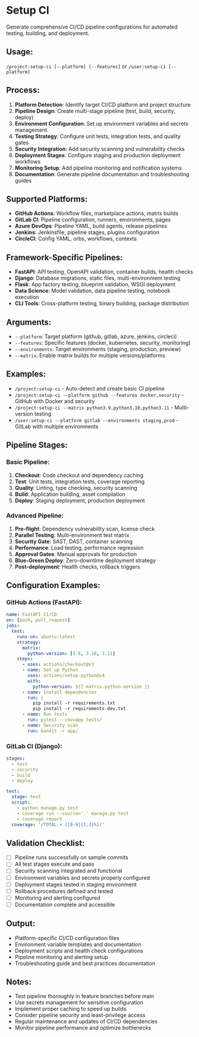 # Setup CI

Generate comprehensive CI/CD pipeline configurations for automated testing, building, and deployment.

## Usage:
`/project:setup-ci [--platform] [--features]` or `/user:setup-ci [--platform]`

## Process:
1. **Platform Detection**: Identify target CI/CD platform and project structure
2. **Pipeline Design**: Create multi-stage pipeline (test, build, security, deploy)
3. **Environment Configuration**: Set up environment variables and secrets management
4. **Testing Strategy**: Configure unit tests, integration tests, and quality gates
5. **Security Integration**: Add security scanning and vulnerability checks
6. **Deployment Stages**: Configure staging and production deployment workflows
7. **Monitoring Setup**: Add pipeline monitoring and notification systems
8. **Documentation**: Generate pipeline documentation and troubleshooting guides

## Supported Platforms:
- **GitHub Actions**: Workflow files, marketplace actions, matrix builds
- **GitLab CI**: Pipeline configuration, runners, environments, pages
- **Azure DevOps**: Pipeline YAML, build agents, release pipelines
- **Jenkins**: Jenkinsfile, pipeline stages, plugins configuration
- **CircleCI**: Config YAML, orbs, workflows, contexts

## Framework-Specific Pipelines:
- **FastAPI**: API testing, OpenAPI validation, container builds, health checks
- **Django**: Database migrations, static files, multi-environment testing
- **Flask**: App factory testing, blueprint validation, WSGI deployment
- **Data Science**: Model validation, data pipeline testing, notebook execution
- **CLI Tools**: Cross-platform testing, binary building, package distribution

## Arguments:
- `--platform`: Target platform (github, gitlab, azure, jenkins, circleci)
- `--features`: Specific features (docker, kubernetes, security, monitoring)
- `--environments`: Target environments (staging, production, preview)
- `--matrix`: Enable matrix builds for multiple versions/platforms

## Examples:
- `/project:setup-ci` - Auto-detect and create basic CI pipeline
- `/project:setup-ci --platform github --features docker,security` - GitHub with Docker and security
- `/project:setup-ci --matrix python3.9,python3.10,python3.11` - Multi-version testing
- `/user:setup-ci --platform gitlab --environments staging,prod` - GitLab with multiple environments

## Pipeline Stages:

### Basic Pipeline:
1. **Checkout**: Code checkout and dependency caching
2. **Test**: Unit tests, integration tests, coverage reporting
3. **Quality**: Linting, type checking, security scanning
4. **Build**: Application building, asset compilation
5. **Deploy**: Staging deployment, production deployment

### Advanced Pipeline:
1. **Pre-flight**: Dependency vulnerability scan, license check
2. **Parallel Testing**: Multi-environment test matrix
3. **Security Gate**: SAST, DAST, container scanning
4. **Performance**: Load testing, performance regression
5. **Approval Gates**: Manual approvals for production
6. **Blue-Green Deploy**: Zero-downtime deployment strategy
7. **Post-deployment**: Health checks, rollback triggers

## Configuration Examples:

### GitHub Actions (FastAPI):
```yaml
name: FastAPI CI/CD
on: [push, pull_request]
jobs:
  test:
    runs-on: ubuntu-latest
    strategy:
      matrix:
        python-version: [3.9, 3.10, 3.11]
    steps:
      - uses: actions/checkout@v3
      - name: Set up Python
        uses: actions/setup-python@v4
        with:
          python-version: ${{ matrix.python-version }}
      - name: Install dependencies
        run: |
          pip install -r requirements.txt
          pip install -r requirements-dev.txt
      - name: Run tests
        run: pytest --cov=app tests/
      - name: Security scan
        run: bandit -r app/
```

### GitLab CI (Django):
```yaml
stages:
  - test
  - security
  - build
  - deploy

test:
  stage: test
  script:
    - python manage.py test
    - coverage run --source='.' manage.py test
    - coverage report
  coverage: '/TOTAL.+ ([0-9]{1,3}%)/'
```

## Validation Checklist:
- [ ] Pipeline runs successfully on sample commits
- [ ] All test stages execute and pass
- [ ] Security scanning integrated and functional
- [ ] Environment variables and secrets properly configured
- [ ] Deployment stages tested in staging environment
- [ ] Rollback procedures defined and tested
- [ ] Monitoring and alerting configured
- [ ] Documentation complete and accessible

## Output:
- Platform-specific CI/CD configuration files
- Environment variable templates and documentation
- Deployment scripts and health check configurations
- Pipeline monitoring and alerting setup
- Troubleshooting guide and best practices documentation

## Notes:
- Test pipeline thoroughly in feature branches before main
- Use secrets management for sensitive configuration
- Implement proper caching to speed up builds
- Consider pipeline security and least-privilege access
- Regular maintenance and updates of CI/CD dependencies
- Monitor pipeline performance and optimize bottlenecks